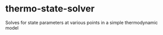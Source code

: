 # thermo-state-solver
Solves for state parameters at various points in a simple thermodynamic model
